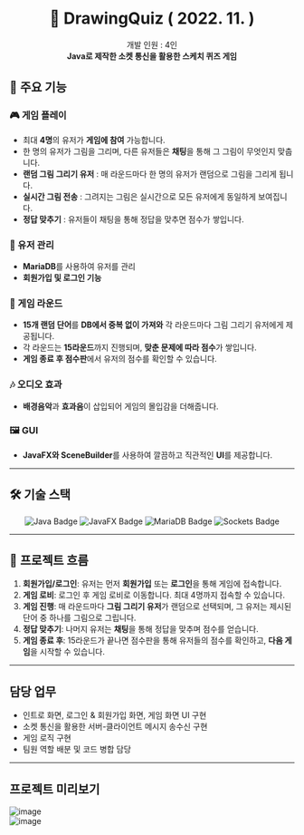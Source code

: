 <h1 align="center">🎨 DrawingQuiz ( 2022. 11. )</h1>

<p align="center">
  개발 인원 : 4인<br>
  <strong>Java로 제작한 소켓 통신을 활용한 스케치 퀴즈 게임</strong>
</p>

## 🚀 주요 기능

### 🎮 게임 플레이
- 최대 **4명**의 유저가 **게임에 참여** 가능합니다.
- 한 명의 유저가 그림을 그리며, 다른 유저들은 **채팅**을 통해 그 그림이 무엇인지 맞춥니다.
- **랜덤 그림 그리기 유저** : 매 라운드마다 한 명의 유저가 랜덤으로 그림을 그리게 됩니다.
- **실시간 그림 전송** : 그려지는 그림은 실시간으로 모든 유저에게 동일하게 보여집니다.
- **정답 맞추기** : 유저들이 채팅을 통해 정답을 맞추면 점수가 쌓입니다.

### 💾 유저 관리
- **MariaDB**를 사용하여 유저를 관리
- **회원가입 및 로그인 기능**

### 🎲 게임 라운드
- **15개 랜덤 단어**를 **DB에서 중복 없이 가져와** 각 라운드마다 그림 그리기 유저에게 제공됩니다.
- 각 라운드는 **15라운드**까지 진행되며, **맞춘 문제에 따라 점수**가 쌓입니다.
- **게임 종료 후 점수판**에서 유저의 점수를 확인할 수 있습니다.

### 🎶 오디오 효과
- **배경음악**과 **효과음**이 삽입되어 게임의 몰입감을 더해줍니다.

### 🖼️ GUI
- **JavaFX와 SceneBuilder**를 사용하여 깔끔하고 직관적인 **UI**를 제공합니다.

---

## 🛠️ 기술 스택

<p align="center">
  <img src="https://img.shields.io/badge/Java-007396?style=flat&logo=java&logoColor=white" alt="Java Badge" />
  <img src="https://img.shields.io/badge/JavaFX-2C2F3A?style=flat&logo=java&logoColor=white" alt="JavaFX Badge" />
  <img src="https://img.shields.io/badge/MariaDB-003545?style=flat&logo=mariadb&logoColor=white" alt="MariaDB Badge" />
  <img src="https://img.shields.io/badge/Sockets-808080?style=flat&logo=java&logoColor=white" alt="Sockets Badge" />
</p>

---

## 📌 프로젝트 흐름

1. **회원가입/로그인**: 유저는 먼저 **회원가입** 또는 **로그인**을 통해 게임에 접속합니다.
2. **게임 로비**: 로그인 후 게임 로비로 이동합니다. 최대 4명까지 접속할 수 있습니다.
3. **게임 진행**: 매 라운드마다 **그림 그리기 유저**가 랜덤으로 선택되며, 그 유저는 제시된 단어 중 하나를 그림으로 그립니다.
4. **정답 맞추기**: 나머지 유저는 **채팅**을 통해 정답을 맞추며 점수를 얻습니다.
5. **게임 종료 후**: 15라운드가 끝나면 점수판을 통해 유저들의 점수를 확인하고, **다음 게임**을 시작할 수 있습니다.

---

## 담당 업무

* 인트로 화면, 로그인 & 회원가입 화면, 게임 화면 UI 구현<br>
* 소켓 통신을 활용한 서버-클라이언트 메시지 송수신 구현<br>
* 게임 로직 구현<br>
* 팀원 역할 배분 및 코드 병합 담당<br>

---

## 프로젝트 미리보기

![image](https://github.com/user-attachments/assets/7a6f813e-912b-4877-a715-41ecea36a462)
<br>
![image](https://github.com/user-attachments/assets/21289415-2a0d-443d-b67d-34f82a3d6dcc)

